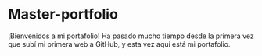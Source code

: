 # Master-portfolio
¡Bienvenidos a mi portafolio! Ha pasado mucho tiempo desde la primera vez que subí mi primera web a GitHub, y esta vez aquí está mi portafolio.
